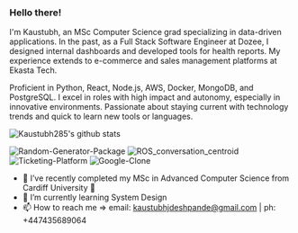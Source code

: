 ### Hello there!

I'm Kaustubh, an MSc Computer Science grad specializing in data-driven applications. In the past, as a Full Stack Software Engineer at Dozee, I designed internal dashboards and developed tools for health reports. My experience extends to e-commerce and sales management platforms at Ekasta Tech. 

Proficient in Python, React, Node.js, AWS, Docker, MongoDB, and PostgreSQL. I excel in roles with high impact and autonomy, especially in innovative environments. Passionate about staying current with technology trends and quick to learn new tools or languages.


![Kaustubh285's github stats](https://github-readme-stats.vercel.app/api?username=kaustubh285&show_icons=true&include_all_commits=true&count_private=true&show_owner=true)
<!--![Kaustubh285's languages used](https://github-readme-stats.vercel.app/api/top-langs/?username=kaustubh285&theme=solarized-dark&layout=compact) -->
![Random-Generator-Package](https://github-readme-stats.vercel.app/api/pin/?username=kaustubh285&repo=package-random-generator)
![ROS_conversation_centroid](https://github-readme-stats.vercel.app/api/pin/?username=kaustubh285&repo=ros_conversation_centroid)
![Ticketing-Platform](https://github-readme-stats.vercel.app/api/pin/?username=kaustubh285&repo=ticketing-platform)
![Google-Clone](https://github-readme-stats.vercel.app/api/pin/?username=kaustubh285&repo=google-clone)


- 🔭 I’ve recently completed my MSc in Advanced Computer Science from Cardiff University 🏫
- 🌱 I’m currently learning System Design
- 📫 How to reach me => email: kaustubhjdeshpande@gmail.com | ph: +447435689064
  

<!--
**kaustubh285/kaustubh285** is a ✨ _special_ ✨ repository because its `README.md` (this file) appears on your GitHub profile.

-->
